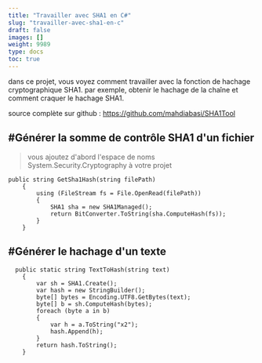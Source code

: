 ```yaml
---
title: "Travailler avec SHA1 en C#"
slug: "travailler-avec-sha1-en-c"
draft: false
images: []
weight: 9989
type: docs
toc: true
---
```


dans ce projet, vous voyez comment travailler avec la fonction de hachage cryptographique SHA1. par exemple, obtenir le hachage de la chaîne et comment craquer le hachage SHA1.

source complète sur github :
https://github.com/mahdiabasi/SHA1Tool

## #Générer la somme de contrôle SHA1 d'un fichier
> vous ajoutez d'abord l'espace de noms System.Security.Cryptography à votre projet

    public string GetSha1Hash(string filePath)
        {
            using (FileStream fs = File.OpenRead(filePath))
            {
                SHA1 sha = new SHA1Managed();
                return BitConverter.ToString(sha.ComputeHash(fs));
            }
        }

## #Générer le hachage d'un texte
      public static string TextToHash(string text)
        {
            var sh = SHA1.Create();
            var hash = new StringBuilder();
            byte[] bytes = Encoding.UTF8.GetBytes(text);
            byte[] b = sh.ComputeHash(bytes);
            foreach (byte a in b)
            {
                var h = a.ToString("x2");
                hash.Append(h);
            }
            return hash.ToString();
        }

